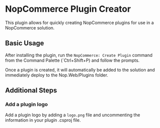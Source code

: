 # NopCommerce Plugin Creator

This plugin allows for quickly creating NopCommerce plugins for use in a NopCommerce solution.

## Basic Usage

After installing the plugin, run the `NopCommerce: Create Plugin` command from the Command Palette (`Ctrl+Shift+P) and follow the prompts.

Once a plugin is created, it will automatically be added to the solution and immediately deploy to the Nop.Web/Plugins folder.

## Additional Steps

### Add a plugin logo

Add a plugin logo by adding a `logo.png` file and uncommenting the information in your plugin .csproj file. 